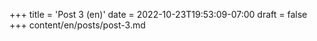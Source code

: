 +++
title = 'Post 3 (en)'
date = 2022-10-23T19:53:09-07:00
draft = false
+++
content/en/posts/post-3.md
